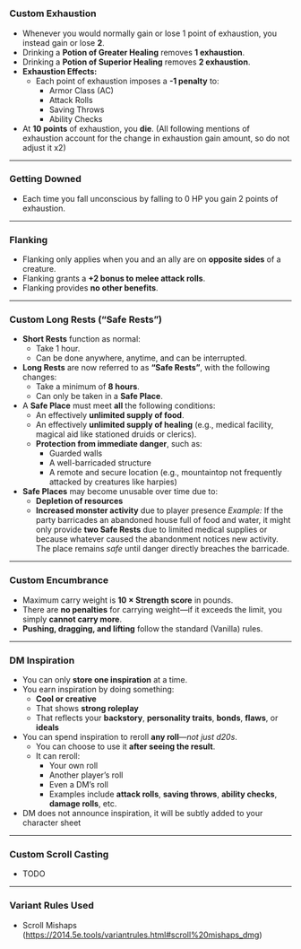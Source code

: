 #



### **Custom Exhaustion**
- Whenever you would normally gain or lose 1 point of exhaustion, you instead gain or lose **2**.
- Drinking a **Potion of Greater Healing** removes **1 exhaustion**.  
- Drinking a **Potion of Superior Healing** removes **2 exhaustion**.
- **Exhaustion Effects:**
    - Each point of exhaustion imposes a **-1 penalty** to:
        - Armor Class (AC)
        - Attack Rolls
        - Saving Throws
        - Ability Checks
- At **10 points** of exhaustion, you **die**.
(All following mentions of exhaustion account for the change in exhaustion gain amount, so do not adjust it x2)

---
### **Getting Downed**
- Each time you fall unconscious by falling to 0 HP you gain 2 points of exhaustion.

---
### **Flanking**
- Flanking only applies when you and an ally are on **opposite sides** of a creature.
- Flanking grants a **+2 bonus to melee attack rolls**.
- Flanking provides **no other benefits**.

---
### **Custom Long Rests (“Safe Rests”)**
- **Short Rests** function as normal:
    - Take 1 hour.
    - Can be done anywhere, anytime, and can be interrupted.
- **Long Rests** are now referred to as **“Safe Rests”**, with the following changes:
    - Take a minimum of **8 hours**.
    - Can only be taken in a **Safe Place**.
- A **Safe Place** must meet **all** the following conditions:
    - An effectively **unlimited supply of food**.
    - An effectively **unlimited supply of healing** (e.g., medical facility, magical aid like stationed druids or clerics).
    - **Protection from immediate danger**, such as:
        - Guarded walls
        - A well-barricaded structure
        - A remote and secure location (e.g., mountaintop not frequently attacked by creatures like harpies)
- **Safe Places** may become unusable over time due to:
    - **Depletion of resources**
    - **Increased monster activity** due to player presence
    _Example:_ If the party barricades an abandoned house full of food and water, it might only provide **two Safe Rests** due to limited medical supplies or because whatever caused the abandonment notices new activity. The place remains _safe_ until danger directly breaches the barricade.

---
### **Custom Encumbrance**
- Maximum carry weight is **10 × Strength score** in pounds.  
- There are **no penalties** for carrying weight—if it exceeds the limit, you simply **cannot carry more**.
- **Pushing, dragging, and lifting** follow the standard (Vanilla) rules.

---
### **DM Inspiration**
- You can only **store one inspiration** at a time.
- You earn inspiration by doing something:
    - **Cool or creative**
    - That shows **strong roleplay**
    - That reflects your **backstory**, **personality traits**, **bonds**, **flaws**, or **ideals**
- You can spend inspiration to reroll **any roll**—_not just d20s_.
    - You can choose to use it **after seeing the result**.
    - It can reroll:
        - Your own roll
        - Another player’s roll
        - Even a DM’s roll
        - Examples include **attack rolls**, **saving throws**, **ability checks**, **damage rolls**, etc.
- DM does not announce inspiration, it will be subtly added to your character sheet

---
### **Custom Scroll Casting**
- TODO

  
---
### **Variant Rules Used**
- Scroll Mishaps (https://2014.5e.tools/variantrules.html#scroll%20mishaps_dmg)
